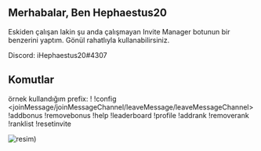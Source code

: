 ## Merhabalar, Ben Hephaestus20
Eskiden çalışan lakin şu anda çalışmayan Invite Manager botunun bir benzerini yaptım. Gönül rahatlıyla kullanabilirsiniz.

Discord: iHephaestus20#4307

## Komutlar
örnek kullandığım prefix: !
!config <joinMessage/joinMessageChannel/leaveMessage/leaveMessageChannel>
!addbonus
!removebonus
!help
!leaderboard
!profile
!addrank
!removerank
!ranklist
!resetinvite

![resim](https://gcdnb.pbrd.co/images/qX7nxZZQNder.jpg?o=1))
